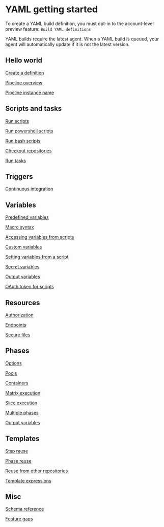 # YAML getting started

To create a YAML build definition, you must opt-in to the account-level preview feature: `Build YAML definitions`

YAML builds require the latest agent. When a YAML build is queued, your agent will automatically update if it is not the latest version.

## Hello world

[Create a definition](definition.md)

[Pipeline overview](pipeline.md)

[Pipeline instance name](name.md)

## Scripts and tasks

[Run scripts](scripts.md)

[Run powershell scripts](powershell.md)

[Run bash scripts](bash.md)

[Checkout repositories](checkout.md)

[Run tasks](tasks.md)

## Triggers

[Continuous integration](ci.md)

## Variables

[Predefined variables](https://docs.microsoft.com/en-us/vsts/pipelines/build/variables)

[Macro syntax](macros.md)

[Accessing variables from scripts](accessingvariables.md)

[Custom variables](customvariables.md)

[Setting variables from a script](setvariable.md)

[Secret variables](secretvariables.md)

[Output variables](outputvariables.md)

[OAuth token for scripts](token.md)

## Resources

[Authorization](authz.md)

[Endpoints](endpoints.md)

[Secure files](securefiles.md)

<!-- todo: [Variable groups](variablegroups.md) -->

## Phases

[Options](job.md)

[Pools](pools.md)

[Containers](containers.md)

[Matrix execution](matrix.md)

[Slice execution](slice.md)

[Multiple phases](jobs.md)

[Output variables](outputvariables.md)

## Templates

[Step reuse](reusestep.md)

[Phase reuse](reusephase.md)

[Reuse from other repositories](reusefromrepo.md)

[Template expressions](templateexpressions.md)

## Misc

[Schema reference](schema.md)

[Feature gaps](features.md)

<!-- todo: [Escaping](escaping.md) -->
